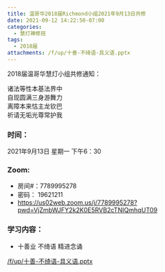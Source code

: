 ```yaml
---
title: 温哥华2018届Richmond小组2021年9月13日共修
date: 2021-09-12 14:22:50-07:00
categories:
  - 慧灯禅修班
tags:
  - 2018届
attachments: /f/up/十善-不绮语-具义语.pptx
---
```

2018届温哥华慧灯小组共修通知：

诸法等性本基法界中\
自现圆满三身游舞力\
离障本来怙主龙钦巴\
祈请无垢光尊常护我  

### 时间：

2021年9月13日 星期一 下午6：30

### Zoom:

* 房间#：7789995278 
* 密码： 19621211
* <https://us02web.zoom.us/j/7789995278?pwd=VjZmbWJFY2k2K0E5RVB2cTNIQmhqUT09>

### 学习内容：

* 十善业 不绮语 精进念诵

[/f/up/十善-不绮语-具义语.pptx](https://hdvblob.blob.core.windows.net/hdv/f/up/十善-不绮语-具义语.pptx)